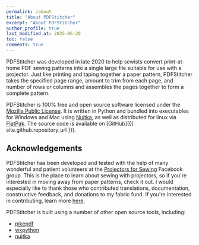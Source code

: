 ```yaml
---
permalink: /about
title: "About PDFStitcher"
excerpt: "About PDFStitcher"
author_profile: true
last_modified_at: 2025-06-20
toc: false
comments: true
---
```


PDFStitcher was developed in late 2020 to help sewists convert print-at-home PDF sewing patterns into a single large file suitable for use with a projector. Just like printing and taping together a paper pattern, PDFStitcher takes the specified page range, amount to trim from each page, and number of rows or columns and assembles the pages together to form a complete pattern. 

PDFStitcher is 100% free and open source software licensed under the [Mozilla Public License](https://www.mozilla.org/en-US/MPL/). It is written in Python and bundled into executables for Windows and Mac using [Nuitka](https://nuitka.net/), as well as distributed for linux via [FlatPak](https://flatpak.org/). The source code is available on [GitHub]({{ site.github.repository_url }}).

## Acknowledgements

PDFStitcher has been developed and tested with the help of many wonderful and patient volunteers at the [Projectors for Sewing](https://www.facebook.com/groups/ProjectorsForSewing) Facebook group. This is the place to learn about sewing with projectors, so if you're interested in moving away from paper patterns, check it out. I would especially like to thank those who contributed translations, documentation, constructive feedback, and donations to my fabric fund. If you're interested in contributing, learn more [here](/docs/contribute/).

PDFStitcher is built using a number of other open source tools, including:
- [pikepdf](https://github.com/pikepdf/pikepdf)
- [wxpython](https://www.wxpython.org/)
- [nuitka](https://nuitka.net/)
